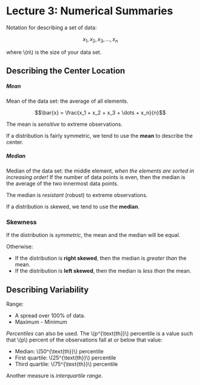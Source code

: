 # Lecture 3: Numerical Summaries

 Notation for describing a set of data:
 
 $$x_1, x_2, x_3, \dots, x_n$$
 
 where \\(n\\) is the size of your data set.
 
 ## Describing the Center Location
 
 ##### Mean
 
Mean of the data set: the average of all elements.

$$\bar{x} = \frac{x_1 + x_2 + x_3 + \dots + x_n}{n}$$

The mean is *sensitive* to extreme observations.

If a distribution is fairly symmetric, we tend to use the **mean** to describe the center.

##### Median

Median of the data set: the middle element, *when the elements are sorted in increasing order!* If the number of data points is even, then the median is the average of the two innermost data points.

The median is *resistant* (robust) to extreme observations.

If a distribution is skewed, we tend to use the **median**.
 
### Skewness

If the distribution is *symmetric*, the mean and the median will be equal.

Otherwise:
* If the distribution is **right skewed**, then the median is *greater than* the mean.
* If the distribution is **left skewed**, then the median is *less than* the mean.

## Describing Variability

Range:
* A spread over 100% of data.
* Maximum - Minimum

*Percentiles* can also be used. The \\(p^{\text{th}}\\) percentile is a value such that \\(p\\) percent of the observations fall at or below that value:
* Median: \\(50^{\text{th}}\\) percentile
* First quartile: \\(25^{\text{th}}\\) percentile
* Third quartile: \\(75^{\text{th}}\\) percentile

Another measure is *interquartile range*.

